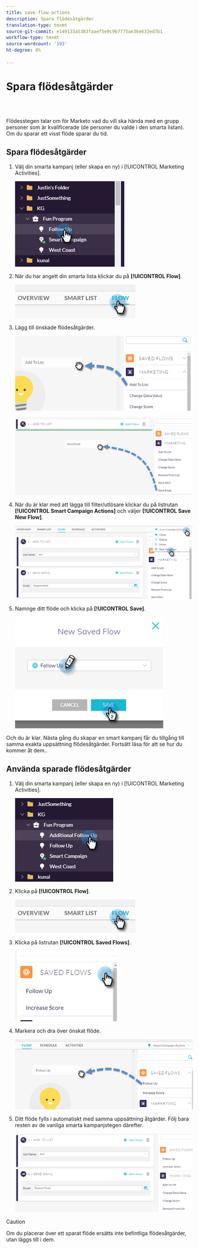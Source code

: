 ```yaml
---
title: save-flow-actions
description: Spara flödesåtgärder
translation-type: tm+mt
source-git-commit: e149133a5383faaef5e9c9b7775ae36e633ed7b1
workflow-type: tm+mt
source-wordcount: '193'
ht-degree: 0%

---
```



# Spara flödesåtgärder

<br> 

Flödesstegen talar om för Marketo vad du vill ska hända med en grupp personer som är kvalificerade (de personer du valde i den smarta listan). Om du sparar ett visst flöde sparar du tid.

## Spara flödesåtgärder

1. Välj din smarta kampanj (eller skapa en ny) i [!UICONTROL Marketing Activities].

   ![Bild ett](/help/sky/assets/smart-lists-and-static-lists/save-flow-actions/save-flow-actions-1.png)

1. När du har angett din smarta lista klickar du på **[!UICONTROL Flow]**.

   ![Bild två](/help/sky/assets/smart-lists-and-static-lists/save-flow-actions/save-flow-actions-2.png)

1. Lägg till önskade flödesåtgärder.

   ![Bild tre](/help/sky/assets/smart-lists-and-static-lists/save-flow-actions/save-flow-actions-3.png)

   ![Bild fyra](/help/sky/assets/smart-lists-and-static-lists/save-flow-actions/save-flow-actions-4.png)

1. När du är klar med att lägga till filter/utlösare klickar du på listrutan **[!UICONTROL Smart Campaign Actions]** och väljer **[!UICONTROL Save New Flow]**.

   ![Bild fem](/help/sky/assets/smart-lists-and-static-lists/save-flow-actions/save-flow-actions-5.png)

1. Namnge ditt flöde och klicka på **[!UICONTROL Save]**.

   ![Bild sex](/help/sky/assets/smart-lists-and-static-lists/save-flow-actions/save-flow-actions-6.png)

Och du är klar. Nästa gång du skapar en smart kampanj får du tillgång till samma exakta uppsättning flödesåtgärder. Fortsätt läsa för att se hur du kommer åt dem..

## Använda sparade flödesåtgärder

1. Välj din smarta kampanj (eller skapa en ny) i [!UICONTROL Marketing Activities].

   ![Bild sju](/help/sky/assets/smart-lists-and-static-lists/save-flow-actions/save-flow-actions-7.png)

1. Klicka på **[!UICONTROL Flow]**.

   ![Bild åtta](/help/sky/assets/smart-lists-and-static-lists/save-flow-actions/save-flow-actions-8.png)

1. Klicka på listrutan **[!UICONTROL Saved Flows]**.

   ![Bild nio](/help/sky/assets/smart-lists-and-static-lists/save-flow-actions/save-flow-actions-9.png)

1. Markera och dra över önskat flöde.

   ![Bild tio](/help/sky/assets/smart-lists-and-static-lists/save-flow-actions/save-flow-actions-10.png)

1. Ditt flöde fylls i automatiskt med samma uppsättning åtgärder. Följ bara resten av de vanliga smarta kampanjstegen därefter.

   ![Bild elva](/help/sky/assets/smart-lists-and-static-lists/save-flow-actions/save-flow-actions-11.png)

>[!CAUTION]
>
>Om du placerar över ett sparat flöde ersätts inte befintliga flödesåtgärder, utan läggs till i dem.
